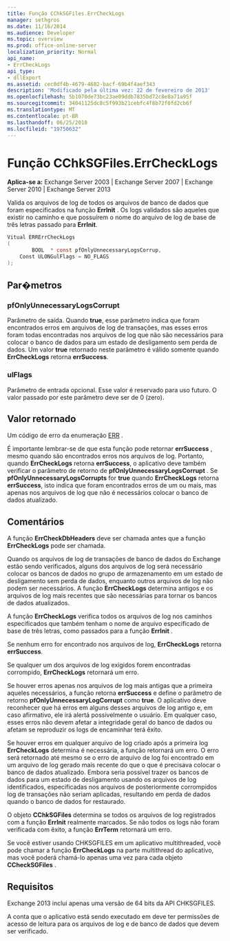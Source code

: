 ```yaml
---
title: Função CChkSGFiles.ErrCheckLogs
manager: sethgros
ms.date: 11/16/2014
ms.audience: Developer
ms.topic: overview
ms.prod: office-online-server
localization_priority: Normal
api_name:
- ErrCheckLogs
api_type:
- dllExport
ms.assetid: cec0df4b-4679-4682-bacf-69b4f4aef343
description: 'Modificado pela última vez: 22 de fevereiro de 2013'
ms.openlocfilehash: 5b1070de73bc23ae09ddb7835bd72c8e8a71a95f
ms.sourcegitcommit: 34041125dc8c5f993b21cebfc4f8b72f0fd2cb6f
ms.translationtype: MT
ms.contentlocale: pt-BR
ms.lasthandoff: 06/25/2018
ms.locfileid: "19750632"
---
```

# <a name="cchksgfileserrchecklogs-function"></a>Função CChkSGFiles.ErrCheckLogs

**Aplica-se a:** Exchange Server 2003 | Exchange Server 2007 | Exchange Server 2010 | Exchange Server 2013
  
Valida os arquivos de log de todos os arquivos de banco de dados que foram especificados na função **ErrInit** . Os logs validados são aqueles que existir no caminho e que possuírem o nome do arquivo de log de base de três letras passado para **ErrInit**.
  
```cs
Vitual ERRErrCheckLogs 
(
        BOOL  * const pfOnlyUnnecessaryLogsCorrup,
    Const ULONGulFlags = NO_FLAGS
);

```

## <a name="parameters"></a>Par�metros

### <a name="pfonlyunnecessarylogscorrupt"></a>pfOnlyUnnecessaryLogsCorrupt 
  
Parâmetro de saída. Quando **true**, esse parâmetro indica que foram encontrados erros em arquivos de log de transações, mas esses erros foram todas encontradas nos arquivos de log que não são necessários para colocar o banco de dados para um estado de desligamento sem perda de dados. Um valor **true** retornado neste parâmetro é válido somente quando **ErrCheckLogs** retorna **errSuccess**. 
    
### <a name="ulflags"></a>ulFlags
  
Parâmetro de entrada opcional. Esse valor é reservado para uso futuro. O valor passado por este parâmetro deve ser de 0 (zero).
    
## <a name="return-value"></a>Valor retornado

Um código de erro da enumeração [ERR](cchksgfiles-err-enumeration.md) . 
  
É importante lembrar-se de que esta função pode retornar **errSuccess** , mesmo quando são encontrados erros nos arquivos de log. Portanto, quando **ErrCheckLogs** retorna **errSuccess**, o aplicativo deve também verificar o parâmetro de retorno de **pfOnlyUnnecessaryLogsCorrupt** . Se **pfOnlyUnnecessaryLogsCorrupts** for **true** quando **ErrCheckLogs** retorna **errSuccess**, isto indica que foram encontrados erros de um ou mais, mas apenas nos arquivos de log que não é necessários colocar o banco de dados atualizado.
  
## <a name="remarks"></a>Comentários

A função **ErrCheckDbHeaders** deve ser chamada antes que a função **ErrCheckLogs** pode ser chamada. 
  
Quando os arquivos de log de transações de banco de dados do Exchange estão sendo verificados, alguns dos arquivos de log será necessário colocar os bancos de dados no grupo de armazenamento em um estado de desligamento sem perda de dados, enquanto outros arquivos de log não podem ser necessários. A função **ErrCheckLogs** determina antigos e os arquivos de log mais recentes que são necessárias para tornar os bancos de dados atualizados. 
  
A função **ErrCheckLogs** verifica todos os arquivos de log nos caminhos especificados que também tenham o nome de arquivo especificado de base de três letras, como passados para a função **ErrInit** . 
  
Se nenhum erro for encontrado nos arquivos de log, **ErrCheckLogs** retorna **errSuccess**. 
  
Se qualquer um dos arquivos de log exigidos forem encontradas corrompido, **ErrCheckLogs** retornará um erro. 
  
Se houver erros apenas nos arquivos de log mais antigas que a primeira aqueles necessários, a função retorna **errSuccess** e define o parâmetro de retorno **pfOnlyUnnecessaryLogCorrupt** como **true**. O aplicativo deve reconhecer que há erros em alguns desses arquivos de log antigo e, em caso afirmativo, ele irá alertá possivelmente o usuário. Em qualquer caso, esses erros não devem afetar a integridade geral do banco de dados ou afetam se reproduzir os logs de encaminhar terá êxito.
  
Se houver erros em qualquer arquivo de log criado após a primeira log **ErrCheckLogs** determina é necessária, a função retornará um erro. O erro será retornado até mesmo se o erro de arquivo de log foi encontrado em um arquivo de log gerado mais recente do que o que é precisava colocar o banco de dados atualizado. Embora seria possível trazer os bancos de dados para um estado de desligamento usando os arquivos de log identificados, especificadas nos arquivos de posteriormente corrompidos log de transações não seriam aplicadas, resultando em perda de dados quando o banco de dados for restaurado. 
  
O objeto **CChkSGFiles** determina se todos os arquivos de log registrados com a função **ErrInit** realmente marcados. Se não todos os logs não foram verificada com êxito, a função **ErrTerm** retornará um erro. 
  
Se você estiver usando CHKSGFILES em um aplicativo multithreaded, você pode chamar a função **ErrCheckLogs** na parte multithread do aplicativo, mas você poderá chamá-lo apenas uma vez para cada objeto **CCheckSGFiles** . 
  
## <a name="requirements"></a>Requisitos

Exchange 2013 inclui apenas uma versão de 64 bits da API CHKSGFILES.
  
A conta que o aplicativo está sendo executado em deve ter permissões de acesso de leitura para os arquivos de log e de banco de dados que devem ser verificado.
  

